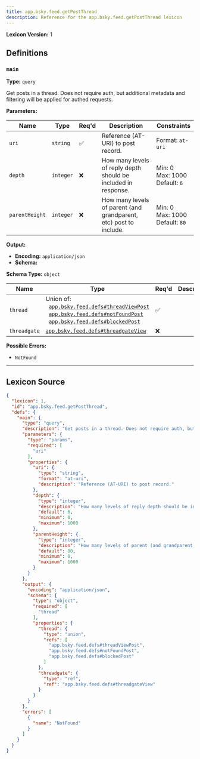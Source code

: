 ```yaml
---
title: app.bsky.feed.getPostThread
description: Reference for the app.bsky.feed.getPostThread lexicon
---
```

**Lexicon Version:** 1

## Definitions

<a name="main"></a>
### `main`

**Type:** `query`

Get posts in a thread. Does not require auth, but additional metadata and filtering will be applied for authed requests.

**Parameters:**

| Name | Type | Req'd  | Description | Constraints |
|------|------|----------|-------------|-------------|
| `uri` | `string` | ✅  | Reference (AT-URI) to post record. | Format: `at-uri` |
| `depth` | `integer` | ❌  | How many levels of reply depth should be included in response. | Min: 0<br/>Max: 1000<br/>Default: `6` |
| `parentHeight` | `integer` | ❌  | How many levels of parent (and grandparent, etc) post to include. | Min: 0<br/>Max: 1000<br/>Default: `80` |
**Output:**

- **Encoding:** `application/json`
- **Schema:**

**Schema Type:** `object`

| Name | Type | Req'd  | Description | Constraints |
|------|------|----------|-------------|-------------|
| `thread` | Union of:<br/>&nbsp;&nbsp;[`app.bsky.feed.defs#threadViewPost`](/lexicons/app/bsky/feed/app-bsky-feed-defs#threadviewpost)<br/>&nbsp;&nbsp;[`app.bsky.feed.defs#notFoundPost`](/lexicons/app/bsky/feed/app-bsky-feed-defs#notfoundpost)<br/>&nbsp;&nbsp;[`app.bsky.feed.defs#blockedPost`](/lexicons/app/bsky/feed/app-bsky-feed-defs#blockedpost) | ✅  |  |  |
| `threadgate` | [`app.bsky.feed.defs#threadgateView`](/lexicons/app/bsky/feed/app-bsky-feed-defs#threadgateview) | ❌  |  |  |
**Possible Errors:**

- `NotFound`

---

## Lexicon Source
```json
{
  "lexicon": 1,
  "id": "app.bsky.feed.getPostThread",
  "defs": {
    "main": {
      "type": "query",
      "description": "Get posts in a thread. Does not require auth, but additional metadata and filtering will be applied for authed requests.",
      "parameters": {
        "type": "params",
        "required": [
          "uri"
        ],
        "properties": {
          "uri": {
            "type": "string",
            "format": "at-uri",
            "description": "Reference (AT-URI) to post record."
          },
          "depth": {
            "type": "integer",
            "description": "How many levels of reply depth should be included in response.",
            "default": 6,
            "minimum": 0,
            "maximum": 1000
          },
          "parentHeight": {
            "type": "integer",
            "description": "How many levels of parent (and grandparent, etc) post to include.",
            "default": 80,
            "minimum": 0,
            "maximum": 1000
          }
        }
      },
      "output": {
        "encoding": "application/json",
        "schema": {
          "type": "object",
          "required": [
            "thread"
          ],
          "properties": {
            "thread": {
              "type": "union",
              "refs": [
                "app.bsky.feed.defs#threadViewPost",
                "app.bsky.feed.defs#notFoundPost",
                "app.bsky.feed.defs#blockedPost"
              ]
            },
            "threadgate": {
              "type": "ref",
              "ref": "app.bsky.feed.defs#threadgateView"
            }
          }
        }
      },
      "errors": [
        {
          "name": "NotFound"
        }
      ]
    }
  }
}
```
